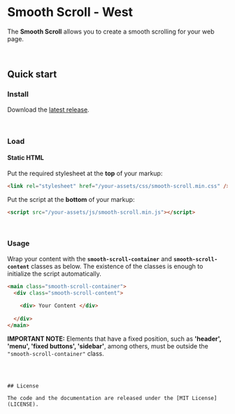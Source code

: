 # Smooth Scroll - West

The **Smooth Scroll** allows you to create a smooth scrolling for your web page.

<br>

## Quick start

### Install

Download the [latest release](https://github.com/willian-west/Smooth-Scroll/releases).

<br>

### Load

#### Static HTML

Put the required stylesheet at the **top** of your markup:

```html
<link rel="stylesheet" href="/your-assets/css/smooth-scroll.min.css" />
```



Put the script at the **bottom** of your markup:

```html
<script src="/your-assets/js/smooth-scroll.min.js"></script>
```

<br>


### Usage

Wrap your content with the **`smooth-scroll-container`** and **`smooth-scroll-content`** classes as below. The existence of the classes is enough to initialize the script automatically.

```html
<main class="smooth-scroll-container">
  <div class="smooth-scroll-content">
    
    <div> Your Content </div>
  
  </div>
</main>
```
**IMPORTANT NOTE:** Elements that have a fixed position, such as **'header', 'menu', 'fixed buttons', 'sidebar'**, among others, must be outside the 
`"smooth-scroll-container"` class.


<br>

```

## License

The code and the documentation are released under the [MIT License](LICENSE).